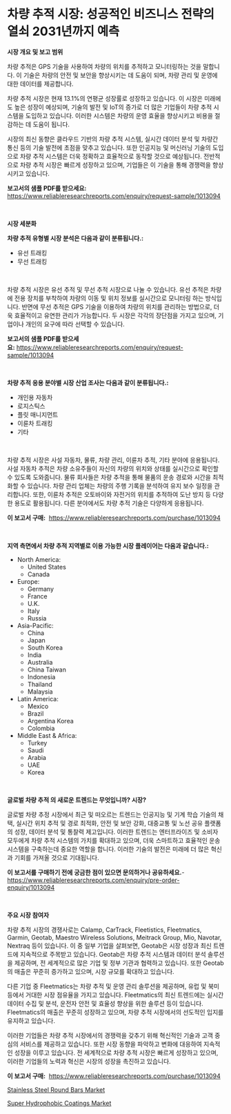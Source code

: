 <p><h1>차량 추적 시장: 성공적인 비즈니스 전략의 열쇠 2031년까지 예측</h1></p><p><strong>시장 개요 및 보고 범위</strong></p>
<p><p>차량 추적은 GPS 기술을 사용하여 차량의 위치를 추적하고 모니터링하는 것을 말합니다. 이 기술은 차량의 안전 및 보안을 향상시키는 데 도움이 되며, 차량 관리 및 운영에 대한 데이터를 제공합니다.</p><p>차량 추적 시장은 현재 13.1%의 연평균 성장률로 성장하고 있습니다. 이 시장은 미래에도 높은 성장이 예상되며, 기술의 발전 및 IoT의 증가로 더 많은 기업들이 차량 추적 시스템을 도입하고 있습니다. 이러한 시스템은 차량의 운영 효율을 향상시키고 비용을 절감하는 데 도움이 됩니다.</p><p>시장의 최신 동향은 클라우드 기반의 차량 추적 시스템, 실시간 데이터 분석 및 차량간 통신 등의 기술 발전에 초점을 맞추고 있습니다. 또한 인공지능 및 머신러닝 기술의 도입으로 차량 추적 시스템은 더욱 정확하고 효율적으로 동작할 것으로 예상됩니다. 전반적으로 차량 추적 시장은 빠르게 성장하고 있으며, 기업들은 이 기술을 통해 경쟁력을 향상시키고 있습니다.</p></p>
<p><strong>보고서의 샘플 PDF를 받으세요:</strong> <a href="https://www.reliableresearchreports.com/enquiry/request-sample/1013094">https://www.reliableresearchreports.com/enquiry/request-sample/1013094</a></p>
<p>&nbsp;</p>
<p><strong>시장 세분화</strong></p>
<p><strong>차량 추적 유형별 시장 분석은 다음과 같이 분류됩니다.:</strong></p>
<p><ul><li>유선 트래킹</li><li>무선 트래킹</li></ul></p>
<p>&nbsp;</p>
<p><p>차량 추적 시장은 유선 추적 및 무선 추적 시장으로 나눌 수 있습니다. 유선 추적은 차량에 전용 장치를 부착하여 차량의 이동 및 위치 정보를 실시간으로 모니터링 하는 방식입니다. 반면에 무선 추적은 GPS 기술을 이용하여 차량의 위치를 관리하는 방법으로, 더욱 효율적이고 유연한 관리가 가능합니다. 두 시장은 각각의 장단점을 가지고 있으며, 기업이나 개인의 요구에 따라 선택할 수 있습니다.</p></p>
<p><strong>보고서의 샘플 PDF를 받으세요:</strong>&nbsp;<a href="https://www.reliableresearchreports.com/enquiry/request-sample/1013094">https://www.reliableresearchreports.com/enquiry/request-sample/1013094</a></p>
<p>&nbsp;</p>
<p><strong> 차량 추적 응용 분야별 시장 산업 조사는 다음과 같이 분류됩니다.:</strong></p>
<p><ul><li>개인용 자동차</li><li>로지스틱스</li><li>플릿 매니지먼트</li><li>이륜차 트래킹</li><li>기타</li></ul></p>
<p>&nbsp;</p>
<p><p>차량 추적 시장은 사설 자동차, 물류, 차량 관리, 이륜차 추적, 기타 분야에 응용됩니다. 사설 자동차 추적은 차량 소유주들이 자신의 차량의 위치와 상태를 실시간으로 확인할 수 있도록 도와줍니다. 물류 회사들은 차량 추적을 통해 물품의 운송 경로와 시간을 최적화할 수 있습니다. 차량 관리 업체는 차량의 주행 기록을 분석하여 유지 보수 일정을 관리합니다. 또한, 이륜차 추적은 오토바이와 자전거의 위치를 추적하여 도난 방지 등 다양한 용도로 활용됩니다. 다른 분야에서도 차량 추적 기술은 다양하게 응용됩니다.</p></p>
<p><strong>이 보고서 구매:</strong>&nbsp; <a href="https://www.reliableresearchreports.com/purchase/1013094">https://www.reliableresearchreports.com/purchase/1013094</a></p>
<p>&nbsp;</p>
<p><strong>지역 측면에서 차량 추적 지역별로 이용 가능한 시장 플레이어는 다음과 같습니다.:</strong></p>
<p><ul>
    <li>
        North America:
        <ul>
            <li>United States</li>
            <li>Canada</li>
        </ul>
    </li>
    <li>
        Europe:
        <ul>
            <li>Germany</li>
            <li>France</li>
            <li>U.K.</li>
            <li>Italy</li>
            <li>Russia</li>
        </ul>
    </li>
    <li>
        Asia-Pacific:
        <ul>
            <li>China</li>
            <li>Japan</li>
            <li>South Korea</li>
            <li>India</li>
            <li>Australia</li>
            <li>China Taiwan</li>
            <li>Indonesia</li>
            <li>Thailand</li>
            <li>Malaysia</li>
        </ul>
    </li>
    <li>
        Latin America:
        <ul>
            <li>Mexico</li>
            <li>Brazil</li>
            <li>Argentina Korea</li>
            <li>Colombia</li>
        </ul>
    </li>
    <li>
        Middle East & Africa:
        <ul>
            <li>Turkey</li>
            <li>Saudi</li>
            <li>Arabia</li>
            <li>UAE</li>
            <li>Korea</li>
        </ul>
    </li>
    </ul></p>
<p>&nbsp;</p>
<p><strong>글로벌 차량 추적 의 새로운 트렌드는 무엇입니까? 시장?</strong></p>
<p><p>글로벌 차량 추정 시장에서 최근 및 떠오르는 트렌드는 인공지능 및 기계 학습 기술의 채택, 실시간 위치 추적 및 경로 최적화, 안전 및 보안 강화, 대중교통 및 노선 공유 플랫폼의 성장, 데이터 분석 및 통찰력 제고입니다. 이러한 트렌드는 엔터프라이즈 및 소비자 모두에게 차량 추적 시스템의 가치를 확대하고 있으며, 더욱 스마트하고 효율적인 운송 시스템을 구축하는데 중요한 역할을 합니다. 이러한 기술의 발전은 미래에 더 많은 혁신과 기회를 가져올 것으로 기대됩니다.</p></p>
<p><strong>이 보고서를 구매하기 전에 궁금한 점이 있으면 문의하거나 공유하세요.</strong>- <a href="https://www.reliableresearchreports.com/enquiry/pre-order-enquiry/1013094">https://www.reliableresearchreports.com/enquiry/pre-order-enquiry/1013094</a></p>
<p>&nbsp;</p>
<p><strong>주요 시장 참여자</strong></p>
<p><p>차량 추적 시장의 경쟁사로는 Calamp, CarTrack, Fleetistics, Fleetmatics, Garmin, Geotab, Maestro Wireless Solutions, Meitrack Group, Mio, Navotar, Nextraq 등이 있습니다. 이 중 일부 기업을 살펴보면, Geotab은 시장 성장과 최신 트렌드에 지속적으로 주목받고 있습니다. Geotab은 차량 추적 시스템과 데이터 분석 솔루션을 제공하며, 전 세계적으로 많은 기업 및 정부 기관과 협력하고 있습니다. 또한 Geotab의 매출은 꾸준히 증가하고 있으며, 시장 규모를 확대하고 있습니다.</p><p>다른 기업 중 Fleetmatics는 차량 추적 및 운영 관리 솔루션을 제공하며, 유럽 및 북미 등에서 거대한 시장 점유율을 가지고 있습니다. Fleetmatics의 최신 트렌드에는 실시간 데이터 수집 및 분석, 운전자 안전 및 효율성 향상을 위한 솔루션 등이 있습니다. Fleetmatics의 매출은 꾸준히 성장하고 있으며, 차량 추적 시장에서의 선도적인 입지를 유지하고 있습니다.</p><p>이러한 기업들은 차량 추적 시장에서의 경쟁력을 갖추기 위해 혁신적인 기술과 고객 중심의 서비스를 제공하고 있습니다. 또한 시장 동향을 파악하고 변화에 대응하여 지속적인 성장을 이루고 있습니다. 전 세계적으로 차량 추적 시장은 빠르게 성장하고 있으며, 이러한 기업들의 노력과 혁신은 시장의 성장을 촉진하고 있습니다.</p></p>
<p><strong>이 보고서 구매:</strong>&nbsp;&nbsp;<a href="https://www.reliableresearchreports.com/purchase/1013094">https://www.reliableresearchreports.com/purchase/1013094</a></p>
<p><p><a href="https://summer-dogwood-3e9.notion.site/Stainless-Steel-Round-Bars-Market-Size-Share-Trends-Analysis-Report-By-Material-By-Type-By-End--4831785628224044a81714b98fdd4370">Stainless Steel Round Bars Market</a></p><p><a href="https://forested-sushi-9b0.notion.site/Super-Hydrophobic-Coatings-Market-Furnish-Information-about-Market-Size-Market-Share-Market-Dynami-303d2a862bd747f68d25bd94a7054e9f">Super Hydrophobic Coatings Market</a></p></p>
